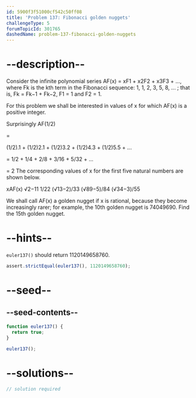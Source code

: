 ```yaml
---
id: 5900f3f51000cf542c50ff08
title: 'Problem 137: Fibonacci golden nuggets'
challengeType: 5
forumTopicId: 301765
dashedName: problem-137-fibonacci-golden-nuggets
---
```


# --description--

Consider the infinite polynomial series AF(x) = xF1 + x2F2 + x3F3 + ..., where Fk is the kth term in the Fibonacci sequence: 1, 1, 2, 3, 5, 8, ... ; that is, Fk = Fk−1 + Fk−2, F1 = 1 and F2 = 1.

For this problem we shall be interested in values of x for which AF(x) is a positive integer.

Surprisingly AF(1/2)

=

(1/2).1 + (1/2)2.1 + (1/2)3.2 + (1/2)4.3 + (1/2)5.5 + ...

= 1/2 + 1/4 + 2/8 + 3/16 + 5/32 + ...

= 2 The corresponding values of x for the first five natural numbers are shown below.

xAF(x) √2−11 1/22 (√13−2)/33 (√89−5)/84 (√34−3)/55

We shall call AF(x) a golden nugget if x is rational, because they become increasingly rarer; for example, the 10th golden nugget is 74049690. Find the 15th golden nugget.

# --hints--

`euler137()` should return 1120149658760.

```js
assert.strictEqual(euler137(), 1120149658760);
```

# --seed--

## --seed-contents--

```js
function euler137() {
  return true;
}

euler137();
```

# --solutions--

```js
// solution required
```
